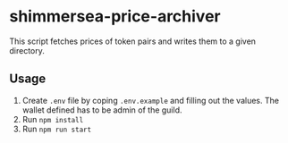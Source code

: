 # shimmersea-price-archiver

This script fetches prices of token pairs and writes them to a given directory.

## Usage

1. Create `.env` file by coping `.env.example` and filling out the values. The wallet defined has to be admin of the guild.
2. Run `npm install`
3. Run `npm run start`
